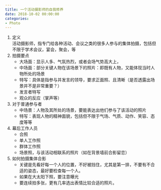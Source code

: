 ```yaml
---
title: 一个活动摄影师的自我修养
date: 2018-10-02 00:00:00
categories:
- Photo
---
```

1. 定义\
活动摄影师，指专门给各种活动、会议之类的很多人参与的集体拍摄，包括但不限于学术会议，宴会，聚会，等
2. 拍摄要点
    - 大场面：显示人多、气氛热烈，或者会场气势高大上，
    - 中场面：部分关键人物在该场景下的照片：即既有人物，又能体现当时人物所处的场景
    - 特写：具体是指参与并发言的领导，要求正面照、且清晰（是否透露出场景并不是非常重要？）
    - 发言者特写
    - 观众的反应（掌声等）
3. 对于普通参与者
    - 中场景：人物及其所处的场景，要能表达出他们参与了该活动的照片
    - 特写：表现人物的精神面貌，包括但不限于气场、气质、动作、笑容、态度等等
4. 幕后工作人员
    - 合照
    - 单人工作照
    - 群体工作照
    - 场景照，与该活动相联系的照片（如在背景墙前合影留恋）
5. 如何拍摄集体合影
    - 关键是先看好每一个人的位置，不好被挡住，尤其是第一排，不要有不合适的姿态，最好要检查每一个人。
    - 如果在大太阳下照，要注意曝光
    - 要连续拍多张，更有几率选出表情比较合适的照片。
